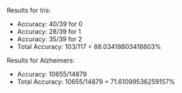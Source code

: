 Results for Iris:

- Accuracy: 40/39 for 0
- Accuracy: 28/39 for 1
- Accuracy: 35/39 for 2
- Total Accuracy: 103/117 = 88.03418803418803%

Results for Alzheimers:
- Accuracy: 10655/14879
- Total Accuracy: 10655/14879 = 71.61099536259157%

